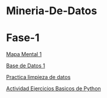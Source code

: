 # Mineria-De-Datos
# Fase-1

[Mapa Mental 1](https://github.com/LuisAngelRuiz/Mineria-De-Datos/blob/main/MapaMental_1_1862717.pdf)

[Base de Datos 1](https://github.com/marioalb127/MinDat2021/blob/main/Ej1_BasesDatos_Equipo_3.pdf?fbclid=IwAR0j8pbJ4wuTxM_WFW79BKVrSQq0ihg5kSIgpaHY4xSo8km5zY9fo9cC8zQ)

[Practica limpieza de datos](https://github.com/marioalb127/MinDat2021/blob/main/Ej_Limpieza_Equipo3.ipynb)

[Actividad Ejercicios Basicos de Python](https://github.com/LuisAngelRuiz/Mineria-De-Datos/blob/main/Ej_Python_1862717.ipynb) 
